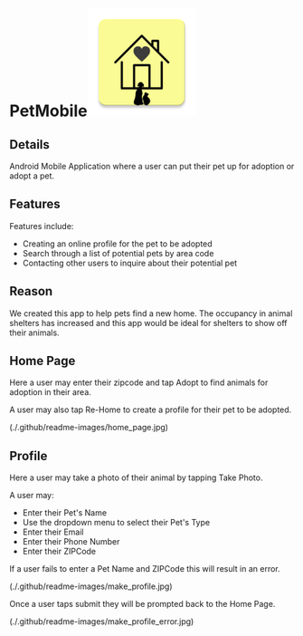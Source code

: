 # PetMobile![app icon](./.github/readme-images/app_logo.png) 

## Details
Android Mobile Application where a user can put their pet up for adoption or adopt a pet. 

## Features

Features include:
* Creating an online profile for the pet to be adopted
* Search through a list of potential pets by area code
* Contacting other users to inquire about their potential pet

## Reason
We created this app to help pets find a new home. The occupancy in animal shelters has increased and this
app would be ideal for shelters to show off their animals. 

## Home Page

Here a user may enter their zipcode and tap Adopt to find animals for adoption in their area.

A user may also tap Re-Home to create a profile for their pet to be adopted.

(./.github/readme-images/home_page.jpg)

## Profile

Here a user may take a photo of their animal by tapping Take Photo.

A user may:
* Enter their Pet's Name
* Use the dropdown menu to select their Pet's Type
* Enter their Email
* Enter their Phone Number
* Enter their ZIPCode

If a user fails to enter a Pet Name and ZIPCode this will result in an error.

(./.github/readme-images/make_profile.jpg)

Once a user taps submit they will be prompted back to the Home Page.

(./.github/readme-images/make_profile_error.jpg)
